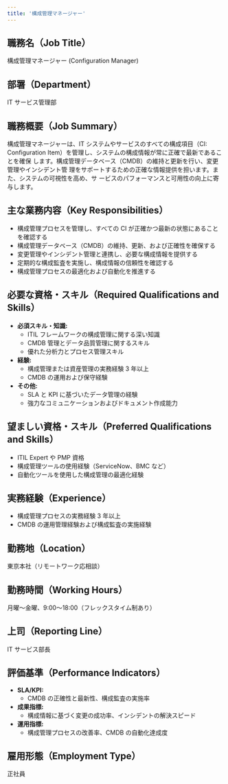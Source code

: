 ```yaml
---
title: '構成管理マネージャー'
---
```


## 職務名（Job Title）

構成管理マネージャー (Configuration Manager)

## 部署（Department）

IT サービス管理部

## 職務概要（Job Summary）

構成管理マネージャーは、IT システムやサービスのすべての構成項目（CI:
Configuration Item）を管理し、システムの構成情報が常に正確で最新であることを確保
します。構成管理データベース（CMDB）の維持と更新を行い、変更管理やインシデント管
理をサポートするための正確な情報提供を担います。また、システムの可視性を高め、サ
ービスのパフォーマンスと可用性の向上に寄与します。

## 主な業務内容（Key Responsibilities）

- 構成管理プロセスを管理し、すべての CI が正確かつ最新の状態にあることを確認する
- 構成管理データベース（CMDB）の維持、更新、および正確性を確保する
- 変更管理やインシデント管理と連携し、必要な構成情報を提供する
- 定期的な構成監査を実施し、構成情報の信頼性を確認する
- 構成管理プロセスの最適化および自動化を推進する

## 必要な資格・スキル（Required Qualifications and Skills）

- **必須スキル・知識:**
  - ITIL フレームワークの構成管理に関する深い知識
  - CMDB 管理とデータ品質管理に関するスキル
  - 優れた分析力とプロセス管理スキル
- **経験:**
  - 構成管理または資産管理の実務経験 3 年以上
  - CMDB の運用および保守経験
- **その他:**
  - SLA と KPI に基づいたデータ管理の経験
  - 強力なコミュニケーションおよびドキュメント作成能力

## 望ましい資格・スキル（Preferred Qualifications and Skills）

- ITIL Expert や PMP 資格
- 構成管理ツールの使用経験（ServiceNow、BMC など）
- 自動化ツールを使用した構成管理の最適化経験

## 実務経験（Experience）

- 構成管理プロセスの実務経験 3 年以上
- CMDB の運用管理経験および構成監査の実施経験

## 勤務地（Location）

東京本社（リモートワーク応相談）

## 勤務時間（Working Hours）

月曜〜金曜、9:00〜18:00（フレックスタイム制あり）

## 上司（Reporting Line）

IT サービス部長

## 評価基準（Performance Indicators）

- **SLA/KPI:**
  - CMDB の正確性と最新性、構成監査の実施率
- **成果指標:**
  - 構成情報に基づく変更の成功率、インシデントの解決スピード
- **運用指標:**
  - 構成管理プロセスの改善率、CMDB の自動化達成度

## 雇用形態（Employment Type）

正社員
